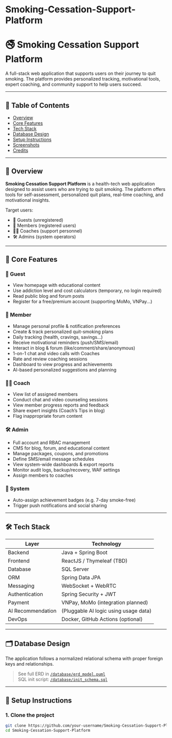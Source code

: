 # Smoking-Cessation-Support-Platform

# 🚭 Smoking Cessation Support Platform

A full-stack web application that supports users on their journey to quit smoking. The platform provides personalized tracking, motivational tools, expert coaching, and community support to help users succeed.

---

## 📌 Table of Contents

- [Overview](#overview)
- [Core Features](#core-features)
- [Tech Stack](#tech-stack)
- [Database Design](#database-design)
- [Setup Instructions](#setup-instructions)
- [Screenshots](#screenshots)
- [Credits](#credits)

---

## 🧠 Overview

**Smoking Cessation Support Platform** is a health-tech web application designed to assist users who are trying to quit smoking. The platform offers tools for self-assessment, personalized quit plans, real-time coaching, and motivational insights.

Target users:
- 🚶 Guests (unregistered)
- 👤 Members (registered users)
- 🧑‍🏫 Coaches (support personnel)
- 🛠️ Admins (system operators)

---

## 💎 Core Features

### 👤 Guest
- View homepage with educational content
- Use addiction level and cost calculators (temporary, no login required)
- Read public blog and forum posts
- Register for a free/premium account (supporting MoMo, VNPay...)

### 🙋 Member
- Manage personal profile & notification preferences
- Create & track personalized quit-smoking plans
- Daily tracking (health, cravings, savings...)
- Receive motivational reminders (push/SMS/email)
- Interact in blog & forum (like/comment/share/anonymous)
- 1-on-1 chat and video calls with Coaches
- Rate and review coaching sessions
- Dashboard to view progress and achievements
- AI-based personalized suggestions and planning

### 🧑‍🏫 Coach
- View list of assigned members
- Conduct chat and video counseling sessions
- View member progress reports and feedback
- Share expert insights (Coach’s Tips in blog)
- Flag inappropriate forum content

### 🛠️ Admin
- Full account and RBAC management
- CMS for blog, forum, and educational content
- Manage packages, coupons, and promotions
- Define SMS/email message schedules
- View system-wide dashboards & export reports
- Monitor audit logs, backup/recovery, WAF settings
- Assign members to coaches

### 🧠 System
- Auto-assign achievement badges (e.g. 7-day smoke-free)
- Trigger push notifications and social sharing

---

## 🛠️ Tech Stack

| Layer | Technology |
|-------|------------|
| Backend | Java + Spring Boot |
| Frontend | ReactJS / Thymeleaf (TBD) |
| Database | SQL Server |
| ORM | Spring Data JPA |
| Messaging | WebSocket + WebRTC |
| Authentication | Spring Security + JWT |
| Payment | VNPay, MoMo (integration planned) |
| AI Recommendation | (Pluggable AI logic using usage data) |
| DevOps | Docker, GitHub Actions (optional) |

---

## 🗂️ Database Design

The application follows a normalized relational schema with proper foreign keys and relationships.

> See full ERD in [`/database/erd_model.puml`](./database/erd_model.puml)  
> SQL init script: [`/database/init_schema.sql`](./database/init_schema.sql)

---

## 🚀 Setup Instructions

### 1. Clone the project
```bash
git clone https://github.com/your-username/Smoking-Cessation-Support-Platform.git
cd Smoking-Cessation-Support-Platform
